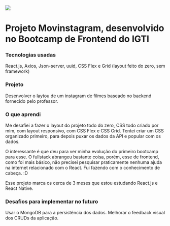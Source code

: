 <img src="readme-screens/project-screen.gif" >

# Projeto Movinstagram, desenvolvido no Bootcamp de Frontend do IGTI

### Tecnologias usadas
React.js, Axios, Json-server, uuid, CSS Flex e Grid (layout feito do zero, sem framework)

### Projeto
Desenvolver o laytou de um instagram de filmes baseado no backend fornecido pelo professor. 

### O que aprendi
Me desafiei a fazer o layout do projeto todo do zero, CSS todo criado por mim, com layout responsivo, com CSS Flex e CSS Grid. Tentei criar um CSS organizado primeiro, para depois puxar os dados da API e popular com os dados.

O interessante é que deu para ver minha evolução do primeiro bootcamp para esse. O fullstack abrangeu bastante coisa, porém, esse de frontend, como foi mais básico, não precisei pesquisar praticamente nenhuma ajuda na internet relacionado com o React. Fui fazendo com o conhecimento de cabeça. :D

Esse projeto marca os cerca de 3 meses que estou estudando React.js e React Native.

### Desafios para implementar no futuro
Usar o MongoDB para a persistência dos dados.
Melhorar o feedback visual dos CRUDs da aplicação.